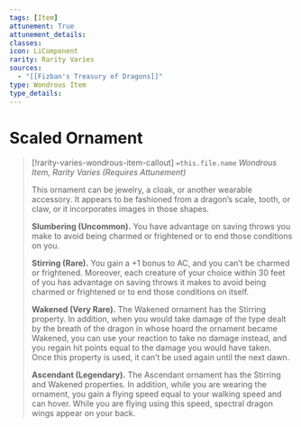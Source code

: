 ```yaml
---
tags: [Item]
attunement: True
attunement_details: 
classes: 
icon: LiComponent
rarity: Rarity Varies
sources:
  - "[[Fizban's Treasury of Dragons]]"
type: Wondrous Item
type_details: 
---
```

# Scaled Ornament
>[!rarity-varies-wondrous-item-callout] `=this.file.name`
>*Wondrous Item, Rarity Varies (Requires Attunement)*
>
>This ornament can be jewelry, a cloak, or another wearable accessory. It appears to be fashioned from a dragon’s scale, tooth, or claw, or it incorporates images in those shapes.
>
>**Slumbering (Uncommon).** You have advantage on saving throws you make to avoid being charmed or frightened or to end those conditions on you.
>
>**Stirring (Rare).** You gain a +1 bonus to AC, and you can’t be charmed or frightened. Moreover, each creature of your choice within 30 feet of you has advantage on saving throws it makes to avoid being charmed or frightened or to end those conditions on itself.
>
>**Wakened (Very Rare).** The Wakened ornament has the Stirring property. In addition, when you would take damage of the type dealt by the breath of the dragon in whose hoard the ornament became Wakened, you can use your reaction to take no damage instead, and you regain hit points equal to the damage you would have taken. Once this property is used, it can’t be used again until the next dawn.
>
>**Ascendant (Legendary).** The Ascendant ornament has the Stirring and Wakened properties. In addition, while you are wearing the ornament, you gain a flying speed equal to your walking speed and can hover. While you are flying using this speed, spectral dragon wings appear on your back.
>
>
